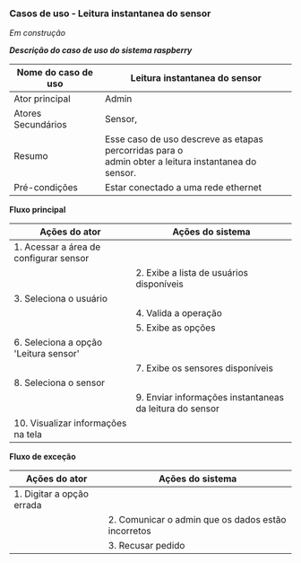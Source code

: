 ### Casos de uso - Leitura instantanea do sensor 

*Em construção*

***Descrição do caso de uso do sistema raspberry***

| Nome do caso de uso | Leitura instantanea do sensor                                |
| ------------------- | ------------------------------------------------------------ |
| Ator principal      | Admin                                                        |
| Atores Secundários  | Sensor,                                                      |
| Resumo              | Esse caso de uso descreve as etapas percorridas para o <br/>admin obter a leitura instantanea do sensor. |
| Pré-condições       | Estar conectado a uma rede ethernet                          |

**Fluxo principal**

| Ações do ator                          | Ações do sistema                                        |
| -------------------------------------- | ------------------------------------------------------- |
| 1. Acessar a área de configurar sensor |                                                         |
|                                        | 2. Exibe a lista de usuários disponíveis                |
| 3. Seleciona o usuário                 |                                                         |
|                                        | 4. Valida a operação                                    |
|                                        | 5. Exibe as opções                                      |
| 6. Seleciona a opção 'Leitura sensor'  |                                                         |
|                                        | 7. Exibe os sensores disponíveis                        |
| 8. Seleciona o sensor                  |                                                         |
|                                        | 9. Enviar informações instantaneas da leitura do sensor |
| 10. Visualizar informações na tela     |                                                         |

**Fluxo de exceção**

| Ações do ator             | Ações do sistema                                   |
| ------------------------- | -------------------------------------------------- |
| 1. Digitar a opção errada |                                                    |
|                           | 2. Comunicar o admin que os dados estão incorretos |
|                           | 3. Recusar pedido                                  |

